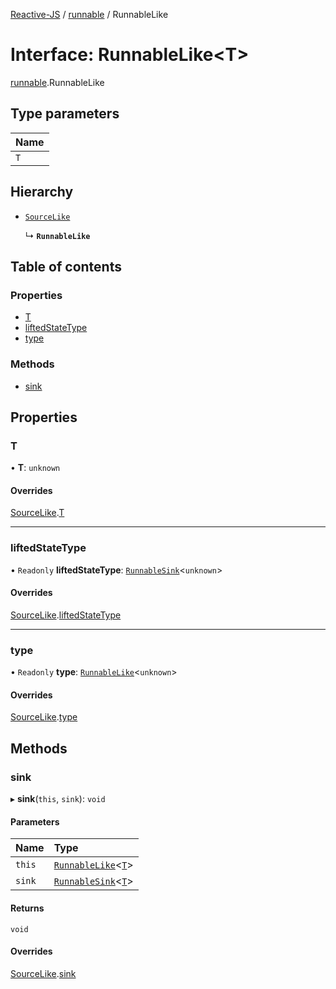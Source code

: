 [Reactive-JS](../README.md) / [runnable](../modules/runnable.md) / RunnableLike

# Interface: RunnableLike<T\>

[runnable](../modules/runnable.md).RunnableLike

## Type parameters

| Name |
| :------ |
| `T` |

## Hierarchy

- [`SourceLike`](source.SourceLike.md)

  ↳ **`RunnableLike`**

## Table of contents

### Properties

- [T](runnable.RunnableLike.md#t)
- [liftedStateType](runnable.RunnableLike.md#liftedstatetype)
- [type](runnable.RunnableLike.md#type)

### Methods

- [sink](runnable.RunnableLike.md#sink)

## Properties

### T

• **T**: `unknown`

#### Overrides

[SourceLike](source.SourceLike.md).[T](source.SourceLike.md#t)

___

### liftedStateType

• `Readonly` **liftedStateType**: [`RunnableSink`](../classes/runnableSink.RunnableSink.md)<`unknown`\>

#### Overrides

[SourceLike](source.SourceLike.md).[liftedStateType](source.SourceLike.md#liftedstatetype)

___

### type

• `Readonly` **type**: [`RunnableLike`](runnable.RunnableLike.md)<`unknown`\>

#### Overrides

[SourceLike](source.SourceLike.md).[type](source.SourceLike.md#type)

## Methods

### sink

▸ **sink**(`this`, `sink`): `void`

#### Parameters

| Name | Type |
| :------ | :------ |
| `this` | [`RunnableLike`](runnable.RunnableLike.md)<[`T`](runnable.RunnableLike.md#t)\> |
| `sink` | [`RunnableSink`](../classes/runnableSink.RunnableSink.md)<[`T`](runnable.RunnableLike.md#t)\> |

#### Returns

`void`

#### Overrides

[SourceLike](source.SourceLike.md).[sink](source.SourceLike.md#sink)
